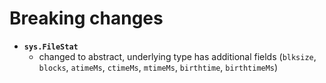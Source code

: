 # Breaking changes

 - **`sys.FileStat`**
   - changed to abstract, underlying type has additional fields (`blksize`, `blocks`, `atimeMs`, `ctimeMs`, `mtimeMs`, `birthtime`, `birthtimeMs`)

